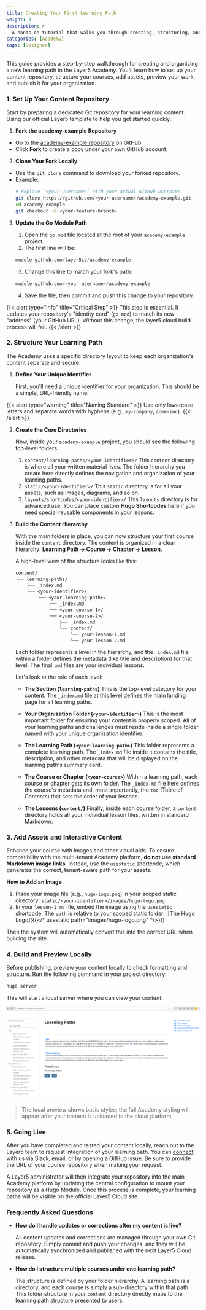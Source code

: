 ```yaml
---
title: Creating Your First Learning Path
weight: 3
description: >
  A hands-on tutorial that walks you through creating, structuring, and testing a custom learning path for the Layer5 Academy.
categories: [Academy]
tags: [Designer]
---
```


This guide provides a step-by-step walkthrough for creating and organizing a new learning path in the Layer5 Academy. You'll learn how to set up your content repository, structure your courses, add assets, preview your work, and publish it for your organization.

### 1. Set Up Your Content Repository

Start by preparing a dedicated Git repository for your learning content. Using our official Layer5 template to help you get started quickly.

1. **Fork the academy-example Repository**

- Go to the [academy-example repository](https://github.com/layer5io/academy-example) on GitHub.
- Click **Fork** to create a copy under your own GitHub account.

2. **Clone Your Fork Locally**

- Use the `git clone` command to download your forked repository. 
- Example:
  ```bash
  # Replace `<your-username>` with your actual GitHub username
  git clone https://github.com/<your-username>/academy-example.git
  cd academy-example
  git checkout -b <your-feature-branch>
  ```

3. **Update the Go Module Path**

    1. Open the `go.mod` file located at the root of your `academy-example` project.
    2. The first line will be:
      ```go
      module github.com/layer5io/academy-example
      ```
    3. Change this line to match your fork's path:
      ```go
      module github.com/<your-username>/academy-example
      ```
    4. Save the file, then commit and push this change to your repository.

{{< alert type="info" title="Critical Step" >}}
This step is essential. It updates your repository's "identity card" (`go.mod`) to match its new "address" (your GitHub URL). Without this change, the layer5 cloud build process will fail.
{{< /alert >}}

### 2. Structure Your Learning Path

The Academy uses a specific directory layout to keep each organization's content separate and secure.

1. **Define Your Unique Identifier**

    First, you'll need a unique identifier for your organization. This should be a simple, URL-friendly name.

{{< alert type="warning" title="Naming Standard" >}}
Use only lowercase letters and separate words with hyphens (e.g., `my-company`, `acme-inc`).
{{< /alert >}}

2. **Create the Core Directories**

    Now, inside your `academy-example` project, you should see the following top-level folders.

    1. `content/learning-paths/<your-identifier>/`
      This `content` directory is where all your written material lives. The folder hierarchy you create here directly defines the navigation and organization of your learning paths.
    2. `static/<your-identifier>/`
      This `static` directory is for all your assets, such as images, diagrams, and so on. 
    3. `layouts/shortcodes/<your-identifier>/`
      This `layouts` directory is for advanced use. You can place custom **Hugo Shortcodes** here if you need special reusable components in your lessons.

3. **Build the Content Hierarchy**

    With the main folders in place, you can now structure your first course inside the `content` directory. The content is organized in a clear hierarchy: **Learning Path → Course → Chapter → Lesson**.

    A high-level view of the structure looks like this:

    ```text
    content/
    └── learning-paths/
        ├── _index.md
        └── <your-identifier>/
            └── <your-learning-path>/
                ├── _index.md
                └── <your-course-1>/
                └── <your-course-2>/
                    ├── _index.md
                    └── content/
                        └── your-lesson-1.md
                        └── your-lesson-2.md
    ```

    Each folder represents a level in the hierarchy, and the `_index.md` file within a folder defines the metadata (like title and description) for that level. The final `.md` files are your individual lessons.

    Let's look at the role of each level:

    - **The Section (`learning-paths`)**
    This is the top-level category for your content. The `_index.md` file at this level defines the main landing page for all learning paths.

    - **Your Organization Folder (`<your-identifier>`)**
    This is the most important folder for ensuring your content is properly scoped. All of your learning paths and challenges must reside inside a single folder named with your unique organization identifier.

    - **The Learning Path (`<your-learning-path>`)**
    This folder represents a complete learning path. The `_index.md` file inside it contains the title, description, and other metadata that will be displayed on the learning path's summary card.

    - **The Course or Chapter (`<your-course>`)**
    Within a learning path, each course or chapter gets its own folder. The `_index.md` file here defines the course's metadata and, most importantly, the `toc` (Table of Contents) that sets the order of your lessons.

    - **The Lessons (`content/`)**
    Finally, inside each course folder, a `content` directory holds all your individual lesson files, written in standard Markdown.

### 3. Add Assets and Interactive Content

Enhance your course with images and other visual aids. To ensure compatibility with the multi-tenant Academy platform, **do not use standard Markdown image links**. Instead, use the `usestatic` shortcode, which generates the correct, tenant-aware path for your assets.

**How to Add an Image**

1.  Place your image file (e.g., `hugo-logo.png`) in your scoped static directory:
    `static/<your-identifier>/images/hugo-logo.png`
2.  In your `lesson-1.md` file, embed the image using the `usestatic` shortcode. The `path` is relative to your scoped static folder: ![The Hugo Logo]({{</* usestatic path="images/hugo-logo.png" */>}})

Then the system will automatically convert this into the correct URL when building the site.

### 4. Build and Preview Locally

Before publishing, preview your content locally to check formatting and structure. Run the following command in your project directory:

```bash
hugo server
```

This will start a local server where you can view your content. 

![Preview site](./images/preview-site.png)

> The local preview shows basic styles; the full Academy styling will appear after your content is uploaded to the cloud platform.

### 5. Going Live

After you have completed and tested your content locally, reach out to the Layer5 team to request integration of your learning path. You can [connect](https://layer5.io/company/contact) with us via Slack, email, or by opening a GitHub issue. Be sure to provide the URL of your course repository when making your request.

A Layer5 administrator will then integrate your repository into the main Academy platform by updating the central configuration to mount your repository as a Hugo Module. Once this process is complete, your learning paths will be visible on the official Layer5 Cloud site.

### Frequently Asked Questions

- **How do I handle updates or corrections after my content is live?**

    All content updates and corrections are managed through your own Git repository. Simply commit and push your changes, and they will be automatically synchronized and published with the next Layer5 Cloud release.

- **How do I structure multiple courses under one learning path?**

    The structure is defined by your folder hierarchy. A learning path is a directory, and each course is simply a sub-directory within that path. This folder structure in your `content` directory directly maps to the learning path structure presented to users.